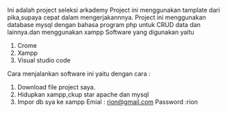 Ini adalah project  seleksi arkademy
Project ini menggunakan tamplate dari pika,supaya cepat dalam mengerjakannnya.
Project ini menggunakan database mysql dengan bahasa program php untuk CRUD data dan lainnya.dan menggunakan xampp
Software yang digunakan yaitu
1.	Crome
2.	Xampp
3.	Visual studio code


Cara menjalankan software ini yaitu dengan cara :
1.	Download file project saya.
2.	Hidupkan xampp,ckup star apache dan mysql 
3.	Impor db sya ke xampp
Emial : rion@gmail.com
Password :rion
